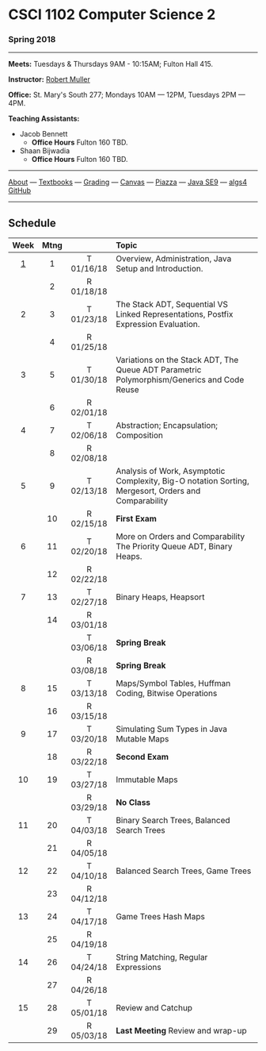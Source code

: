# CSCI 1102 Computer Science 2

### Spring 2018

---

**Meets:** Tuesdays & Thursdays 9AM - 10:15AM; Fulton Hall 415.

**Instructor:** [Robert Muller](http://www.cs.bc.edu/~muller/)

**Office:** St. Mary's South 277; Mondays 10AM — 12PM, Tuesdays 2PM — 4PM.

**Teaching Assistants:**

+ Jacob Bennett
  + **Office Hours** Fulton 160 TBD.
+ Shaan Bijwadia
  + **Office Hours** Fulton 160 TBD.


---

[About](resources/about.md) —  [Textbooks](resources/textbooks.md) —  [Grading](resources/grading.md) —  [Canvas](https://bostoncollege.instructure.com/courses/1580576/gradebook)  —  [Piazza](https://piazza.com/class/jcdv8smgg9pzi) —  [Java SE9](https://docs.oracle.com/javase/9/docs/api/index.html?overview-summary.html) — [algs4 GitHub](https://github.com/kevin-wayne/algs4)

---

## Schedule

|                   Week                   | Mtng |            | Topic                                    |
| :--------------------------------------: | :--: | :--------: | :--------------------------------------- |
| [1](https://github.com/BC-CSCI1102/week1) |  1   | T 01/16/18 | Overview, Administration, Java Setup and Introduction. |
|                                          |  2   | R 01/18/18 |                                          |
|                    2                     |  3   | T 01/23/18 | The Stack ADT, Sequential VS Linked Representations, Postfix Expression Evaluation. |
|                                          |  4   | R 01/25/18 |                                          |
|                    3                     |  5   | T 01/30/18 | Variations on the Stack ADT, The Queue ADT Parametric Polymorphism/Generics and Code Reuse |
|                                          |  6   | R 02/01/18 |                                          |
|                    4                     |  7   | T 02/06/18 | Abstraction; Encapsulation; Composition  |
|                                          |  8   | R 02/08/18 |                                          |
|                    5                     |  9   | T 02/13/18 | Analysis of Work, Asymptotic Complexity, Big-O notation Sorting, Mergesort, Orders and Comparability |
|                                          |  10  | R 02/15/18 | **First Exam**                           |
|                    6                     |  11  | T 02/20/18 | More on Orders and Comparability The Priority Queue ADT, Binary Heaps. |
|                                          |  12  | R 02/22/18 |                                          |
|                    7                     |  13  | T 02/27/18 | Binary Heaps, Heapsort                   |
|                                          |  14  | R 03/01/18 |                                          |
|                                          |      | T 03/06/18 | **Spring Break**                         |
|                                          |      | R 03/08/18 | **Spring Break**                         |
|                    8                     |  15  | T 03/13/18 | Maps/Symbol Tables, Huffman Coding, Bitwise Operations |
|                                          |  16  | R 03/15/18 |                                          |
|                    9                     |  17  | T 03/20/18 | Simulating Sum Types in Java Mutable Maps |
|                                          |  18  | R 03/22/18 | **Second Exam**                          |
|                    10                    |  19  | T 03/27/18 | Immutable Maps                           |
|                                          |      | R 03/29/18 | **No Class**                             |
|                    11                    |  20  | T 04/03/18 | Binary Search Trees, Balanced Search Trees |
|                                          |  21  | R 04/05/18 |                                          |
|                    12                    |  22  | T 04/10/18 | Balanced Search Trees, Game Trees        |
|                                          |  23  | R 04/12/18 |                                          |
|                    13                    |  24  | T 04/17/18 | Game Trees Hash Maps                     |
|                                          |  25  | R 04/19/18 |                                          |
|                    14                    |  26  | T 04/24/18 | String Matching, Regular Expressions     |
|                                          |  27  | R 04/26/18 |                                          |
|                    15                    |  28  | T 05/01/18 | Review and Catchup                       |
|                                          |  29  | R 05/03/18 | **Last Meeting** Review and wrap-up      |

